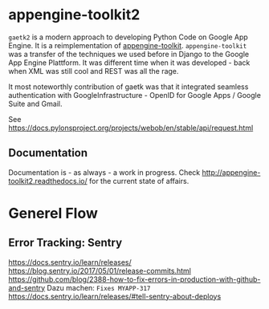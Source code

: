 # appengine-toolkit2

`gaetk2` is a modern approach to developing Python Code on Google App Engine. It is a reimplementation of [appengine-toolkit](https://github.com/mdornseif/appengine-toolkit). `appengine-toolkit` was a transfer of the techniques we used before in Django to the Google App Engine Plattform. It was different time when it was developed - back when XML was still cool and REST was all the rage.

It most noteworthly contribution of gaetk was that it integrated seamless authentication with GoogleInfrastructure - OpenID for Google Apps / Google Suite and Gmail.


See https://docs.pylonsproject.org/projects/webob/en/stable/api/request.html


## Documentation

Documentation is - as always - a work in progress. Check
http://appengine-toolkit2.readthedocs.io/ for the current state of
affairs.


# Generel Flow

## Error Tracking: Sentry

https://docs.sentry.io/learn/releases/
https://blog.sentry.io/2017/05/01/release-commits.html
https://github.com/blog/2388-how-to-fix-errors-in-production-with-github-and-sentry
Dazu machen: `Fixes MYAPP-317`
https://docs.sentry.io/learn/releases/#tell-sentry-about-deploys




